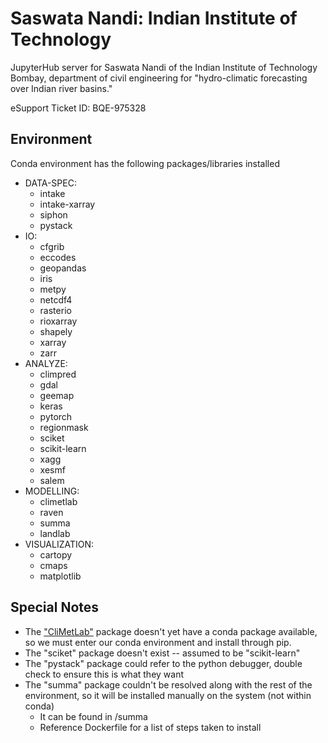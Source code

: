 # Saswata Nandi: Indian Institute of Technology

JupyterHub server for Saswata Nandi of the Indian Institute of Technology
Bombay, department of civil engineering for "hydro-climatic forecasting over
Indian river basins."

eSupport Ticket ID: BQE-975328

## Environment

Conda environment has the following packages/libraries installed

- DATA-SPEC:
    - intake
    - intake-xarray
    - siphon
    - pystack
- IO: 
    - cfgrib
    - eccodes
    - geopandas
    - iris
    - metpy
    - netcdf4
    - rasterio
    - rioxarray
    - shapely
    - xarray
    - zarr
- ANALYZE:
    - climpred
    - gdal
    - geemap
    - keras
    - pytorch
    - regionmask
    - sciket
    - scikit-learn
    - xagg
    - xesmf
    - salem
- MODELLING:
    - climetlab
    - raven
    - summa
    - landlab
- VISUALIZATION:
    - cartopy
    - cmaps
    - matplotlib

## Special Notes

- The ["CliMetLab"](https://climetlab.readthedocs.io/en/latest/installing.html)
package doesn't yet have a conda package available, so we must enter our conda
environment and install through pip.
- The "sciket" package doesn't exist -- assumed to be "scikit-learn"
- The "pystack" package could refer to the python debugger, double check to
  ensure this is what they want
- The "summa" package couldn't be resolved along with the rest of the
  environment, so it will be installed manually on the system (not within conda)
  - It can be found in /summa
  - Reference Dockerfile for a list of steps taken to install
